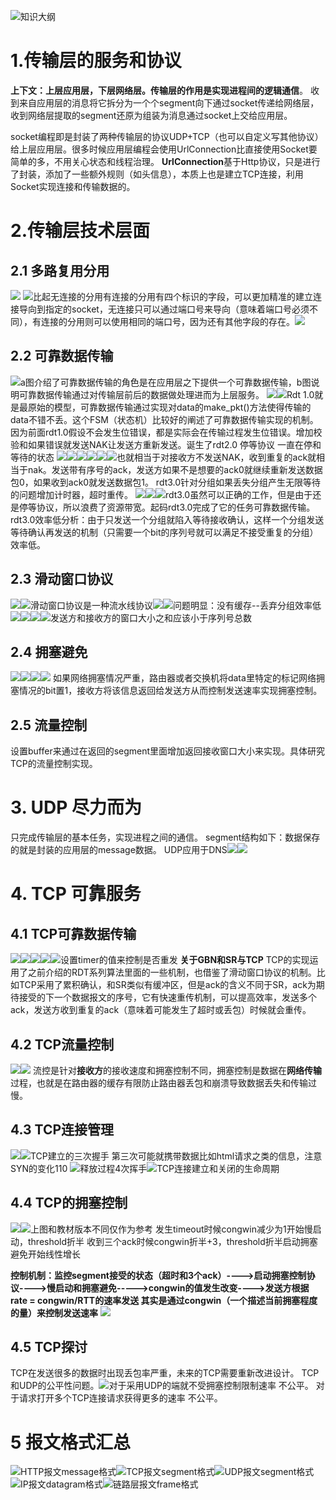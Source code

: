![知识大纲](https://upload-images.jianshu.io/upload_images/19741117-9bb032c7b1fb9950.png?imageMogr2/auto-orient/strip%7CimageView2/2/w/1240)
# 1.传输层的服务和协议
**上下文：**上层应用层，下层网络层。传输层的作用是**实现进程间的逻辑通信**。
收到来自应用层的消息将它拆分为一个个segment向下通过socket传递给网络层，收到网络层提取的segment还原为组装为消息通过socket上交给应用层。

socket编程即是封装了两种传输层的协议UDP+TCP（也可以自定义写其他协议）给上层应用层。很多时候应用层编程会使用UrlConnection比直接使用Socket要简单的多，不用关心状态和线程治理。 **UrlConnection**基于Http协议，只是进行了封装，添加了一些额外规则（如头信息），本质上也是建立TCP连接，利用Socket实现连接和传输数据的。

# 2.传输层技术层面
## 2.1 多路复用分用
![](https://upload-images.jianshu.io/upload_images/19741117-43781ae6c19522bb.png?imageMogr2/auto-orient/strip%7CimageView2/2/w/1240)
![](https://upload-images.jianshu.io/upload_images/19741117-7333ce6f04720d83.png?imageMogr2/auto-orient/strip%7CimageView2/2/w/1240)比起无连接的分用有连接的分用有四个标识的字段，可以更加精准的建立连接导向到指定的socket，无连接只可以通过端口号来导向（意味着端口号必须不同），有连接的分用则可以使用相同的端口号，因为还有其他字段的存在。![](https://upload-images.jianshu.io/upload_images/19741117-b654923d3356a4a6.png?imageMogr2/auto-orient/strip%7CimageView2/2/w/1240)
## 2.2 可靠数据传输
![](https://upload-images.jianshu.io/upload_images/19741117-c077865461d14f37.png?imageMogr2/auto-orient/strip%7CimageView2/2/w/1240)a图介绍了可靠数据传输的角色是在应用层之下提供一个可靠数据传输，b图说明可靠数据传输通过对传输层前后的数据做处理进而为上层服务。
![](https://upload-images.jianshu.io/upload_images/19741117-27e0bb4dc098f447.png?imageMogr2/auto-orient/strip%7CimageView2/2/w/1240)![](https://upload-images.jianshu.io/upload_images/19741117-8eaca85447773425.png?imageMogr2/auto-orient/strip%7CimageView2/2/w/1240)Rdt 1.0就是最原始的模型，可靠数据传输通过实现对data的make_pkt()方法使得传输的data不错不丢。这个FSM（状态机）比较好的阐述了可靠数据传输实现的机制。
因为前面rdt1.0假设不会发生位错误，都是实际会在传输过程发生位错误。增加校验和如果错误就发送NAK让发送方重新发送。诞生了rdt2.0  停等协议  一直在停和等待的状态
![](https://upload-images.jianshu.io/upload_images/19741117-fde08526b6184c9b.png?imageMogr2/auto-orient/strip%7CimageView2/2/w/1240)![](https://upload-images.jianshu.io/upload_images/19741117-9945a1f0e3498ad0.png?imageMogr2/auto-orient/strip%7CimageView2/2/w/1240)![](https://upload-images.jianshu.io/upload_images/19741117-b963211463bbbfae.png?imageMogr2/auto-orient/strip%7CimageView2/2/w/1240)![](https://upload-images.jianshu.io/upload_images/19741117-1861c8214e9376ad.png?imageMogr2/auto-orient/strip%7CimageView2/2/w/1240)![](https://upload-images.jianshu.io/upload_images/19741117-a4472c99fb9bb8d4.png?imageMogr2/auto-orient/strip%7CimageView2/2/w/1240)![](https://upload-images.jianshu.io/upload_images/19741117-55e6b450de1061bf.png?imageMogr2/auto-orient/strip%7CimageView2/2/w/1240)也就相当于对接收方不发送NAK，收到重复的ack就相当于nak。发送带有序号的ack，发送方如果不是想要的ack0就继续重新发送数据包0，如果收到ack0就发送数据包1。
rdt3.0针对分组如果丢失分组产生无限等待的问题增加计时器，超时重传。
![](https://upload-images.jianshu.io/upload_images/19741117-2fc95f5399024925.png?imageMogr2/auto-orient/strip%7CimageView2/2/w/1240)![](https://upload-images.jianshu.io/upload_images/19741117-9d45a2eee555fcbb.png?imageMogr2/auto-orient/strip%7CimageView2/2/w/1240)![](https://upload-images.jianshu.io/upload_images/19741117-71c1fe4dad4e4c4b.png?imageMogr2/auto-orient/strip%7CimageView2/2/w/1240)rdt3.0虽然可以正确的工作，但是由于还是停等协议，所以浪费了资源带宽。起码rdt3.0完成了它的任务可靠数据传输。
rdt3.0效率低分析：由于只发送一个分组就陷入等待接收确认，这样一个分组发送等待确认再发送的机制（只需要一个bit的序列号就可以满足不接受重复的分组）效率低。
## 2.3 滑动窗口协议
![](https://upload-images.jianshu.io/upload_images/19741117-948029c584005ad0.png?imageMogr2/auto-orient/strip%7CimageView2/2/w/1240)![滑动窗口协议是一种流水线协议](https://upload-images.jianshu.io/upload_images/19741117-3e8c2ec1fb7fed28.png?imageMogr2/auto-orient/strip%7CimageView2/2/w/1240)![](https://upload-images.jianshu.io/upload_images/19741117-bab853fdf64e464e.png?imageMogr2/auto-orient/strip%7CimageView2/2/w/1240)![问题明显：没有缓存--丢弃分组效率低](https://upload-images.jianshu.io/upload_images/19741117-c86cb2d21adb53b8.png?imageMogr2/auto-orient/strip%7CimageView2/2/w/1240)![](https://upload-images.jianshu.io/upload_images/19741117-4e9170b2af147882.png?imageMogr2/auto-orient/strip%7CimageView2/2/w/1240)![](https://upload-images.jianshu.io/upload_images/19741117-a5ca98063d54b372.png?imageMogr2/auto-orient/strip%7CimageView2/2/w/1240)![](https://upload-images.jianshu.io/upload_images/19741117-2236673f095b1598.png?imageMogr2/auto-orient/strip%7CimageView2/2/w/1240)![](https://upload-images.jianshu.io/upload_images/19741117-9d001d7e25d6542e.png?imageMogr2/auto-orient/strip%7CimageView2/2/w/1240)发送方和接收方的窗口大小之和应该小于序列号总数

## 2.4 拥塞避免
![](https://upload-images.jianshu.io/upload_images/19741117-9c5430042a3db712.png?imageMogr2/auto-orient/strip%7CimageView2/2/w/1240)![](https://upload-images.jianshu.io/upload_images/19741117-51fbd94bf712d372.png?imageMogr2/auto-orient/strip%7CimageView2/2/w/1240)![](https://upload-images.jianshu.io/upload_images/19741117-e961cb8857a674d3.png?imageMogr2/auto-orient/strip%7CimageView2/2/w/1240)![](https://upload-images.jianshu.io/upload_images/19741117-d84d4fee8ad283ec.png?imageMogr2/auto-orient/strip%7CimageView2/2/w/1240)
如果网络拥塞情况严重，路由器或者交换机将data里特定的标记网络拥塞情况的bit置1，接收方将该信息返回给发送方从而控制发送速率实现拥塞控制。
## 2.5 流量控制
设置buffer来通过在返回的segment里面增加返回接收窗口大小来实现。具体研究TCP的流量控制实现。


# 3. UDP 尽力而为
只完成传输层的基本任务，实现进程之间的通信。
segment结构如下：数据保存的就是封装的应用层的message数据。
UDP应用于DNS![](https://upload-images.jianshu.io/upload_images/19741117-cbd33813c91c11b3.png?imageMogr2/auto-orient/strip%7CimageView2/2/w/1240)![](https://upload-images.jianshu.io/upload_images/19741117-5f7740b8406bfada.png?imageMogr2/auto-orient/strip%7CimageView2/2/w/1240)
# 4. TCP 可靠服务
## 4.1 TCP可靠数据传输
![](https://upload-images.jianshu.io/upload_images/19741117-c60348d56a6b27f2.png?imageMogr2/auto-orient/strip%7CimageView2/2/w/1240)![](https://upload-images.jianshu.io/upload_images/19741117-b5e1dfa662b39400.png?imageMogr2/auto-orient/strip%7CimageView2/2/w/1240)![](https://upload-images.jianshu.io/upload_images/19741117-d1aeea50868198a2.png?imageMogr2/auto-orient/strip%7CimageView2/2/w/1240)![](https://upload-images.jianshu.io/upload_images/19741117-e1c22392bcb38ff0.png?imageMogr2/auto-orient/strip%7CimageView2/2/w/1240)![设置timer的值来控制是否重发](https://upload-images.jianshu.io/upload_images/19741117-d96afc0c507a8a04.png?imageMogr2/auto-orient/strip%7CimageView2/2/w/1240)
**关于GBN和SR与TCP**
TCP的实现运用了之前介绍的RDT系列算法里面的一些机制，也借鉴了滑动窗口协议的机制。比如TCP采用了累积确认，和SR类似有缓冲区，但是ack的含义不同于SR，ack为期待接受的下一个数据报文的序号，它有快速重传机制，可以提高效率，发送多个ack，发送方收到重复的ack（意味着可能发生了超时或丢包）时候就会重传。

## 4.2 TCP流量控制
![](https://upload-images.jianshu.io/upload_images/19741117-39d8394bba28db88.png?imageMogr2/auto-orient/strip%7CimageView2/2/w/1240)![](https://upload-images.jianshu.io/upload_images/19741117-80b07b7e4de98db9.png?imageMogr2/auto-orient/strip%7CimageView2/2/w/1240)
流控是针对**接收方**的接收速度和拥塞控制不同，拥塞控制是数据在**网络传输**过程，也就是在路由器的缓存有限防止路由器丢包和崩溃导致数据丢失和传输过慢。
## 4.3 TCP连接管理
![](https://upload-images.jianshu.io/upload_images/19741117-f6cb0bb8547d2e89.png?imageMogr2/auto-orient/strip%7CimageView2/2/w/1240)![TCP建立的三次握手](https://upload-images.jianshu.io/upload_images/19741117-f6452872d5612fd5.png?imageMogr2/auto-orient/strip%7CimageView2/2/w/1240)
第三次可能就携带数据比如html请求之类的信息，注意SYN的变化110
![释放过程4次挥手](https://upload-images.jianshu.io/upload_images/19741117-5334ad97194871da.png?imageMogr2/auto-orient/strip%7CimageView2/2/w/1240)![TCP连接建立和关闭的生命周期](https://upload-images.jianshu.io/upload_images/19741117-b50c7e40da10680b.png?imageMogr2/auto-orient/strip%7CimageView2/2/w/1240)
## 4.4 TCP的拥塞控制
![](https://upload-images.jianshu.io/upload_images/19741117-e322d653f26a1c70.png?imageMogr2/auto-orient/strip%7CimageView2/2/w/1240)![](https://upload-images.jianshu.io/upload_images/19741117-ead06272eee436df.png?imageMogr2/auto-orient/strip%7CimageView2/2/w/1240)上图和教材版本不同仅作为参考
发生timeout时候congwin减少为1开始慢启动，threshold折半
收到三个ack时候congwin折半+3，threshold折半启动拥塞避免开始线性增长

**控制机制：监控segment接受的状态（超时和3个ack）---->启动拥塞控制协议---->慢启动和拥塞避免----->congwin的值发生改变---->发送方根据rate = congwin/RTT的速率发送
其实是通过congwin（一个描述当前拥塞程度的量）来控制发送速率**
![](https://upload-images.jianshu.io/upload_images/19741117-ddfe6abdb67f1c6d.png?imageMogr2/auto-orient/strip%7CimageView2/2/w/1240)

## 4.5 TCP探讨
TCP在发送很多的数据时出现丢包率严重，未来的TCP需要重新改进设计。
TCP和UDP的公平性问题。![](https://upload-images.jianshu.io/upload_images/19741117-abce16737315f4a2.png?imageMogr2/auto-orient/strip%7CimageView2/2/w/1240)对于采用UDP的端就不受拥塞控制限制速率 不公平。
对于请求打开多个TCP连接请求获得更多的速率 不公平。
# 5 报文格式汇总
![HTTP报文message格式](https://upload-images.jianshu.io/upload_images/19741117-e068324e2190515f.png?imageMogr2/auto-orient/strip%7CimageView2/2/w/1240)![TCP报文segment格式](https://upload-images.jianshu.io/upload_images/19741117-cd6556678842ac10.png?imageMogr2/auto-orient/strip%7CimageView2/2/w/1240)![UDP报文segment格式](https://upload-images.jianshu.io/upload_images/19741117-04bd1233015486f7.png?imageMogr2/auto-orient/strip%7CimageView2/2/w/1240)![IP报文datagram格式](https://upload-images.jianshu.io/upload_images/19741117-544233d9c29181df.png?imageMogr2/auto-orient/strip%7CimageView2/2/w/1240)![链路层报文frame格式](https://upload-images.jianshu.io/upload_images/19741117-8391a5a873502d5e.png?imageMogr2/auto-orient/strip%7CimageView2/2/w/1240)






































